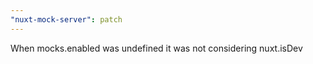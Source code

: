 ```yaml
---
"nuxt-mock-server": patch
---
```


When mocks.enabled was undefined it was not considering nuxt.isDev
